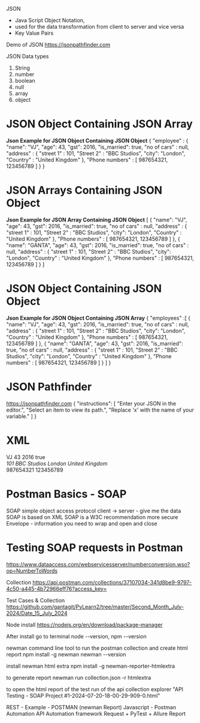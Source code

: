 JSON
- Java Script Object Notation, 
- used for the data transformation from client to server and vice versa
- Key Value Pairs

Demo of JSON
https://jsonpathfinder.com

JSON Data types
1) String
2) number
3) boolean 
4) null
5) array
6) object

# JSON Object Containing JSON Array
**Json Example for JSON Object Containing JSON Object**
    {
        "employee" : {
        "name": "VJ",
        "age": 43,
        "gst": 2016,
        "is_married": true,
        "no of cars" : null,
        "address" : {
            "street 1" : 101,
            "Street 2" : "BBC Studios",
            "city": "London",
            "Country" : "United Kingdom"
            },
        "Phone numbers" : [
            987654321,
            123456789
            ]
        }
    }

# JSON Arrays Containing JSON Object
**Json Example for JSON Array Containing JSON Object**
[
        {
        "name": "VJ",
        "age": 43,
        "gst": 2016,
        "is_married": true,
        "no of cars" : null,
        "address" : {
            "street 1" : 101,
            "Street 2" : "BBC Studios",
            "city": "London",
            "Country" : "United Kingdom"
            },
        "Phone numbers" : [
            987654321,
            123456789
            ]
        },
        {
        "name": "GANTA",
        "age": 43,
        "gst": 2016,
        "is_married": true,
        "no of cars" : null,
        "address" : {
            "street 1" : 101,
            "Street 2" : "BBC Studios",
            "city": "London",
            "Country" : "United Kingdom"
            },
        "Phone numbers" : [
            987654321,
            123456789
            ]
        }
]

# JSON Object Containing JSON Object
**Json Example for JSON Object Containing JSON Array**
{
    "employees" :[
        {
        "name": "VJ",
        "age": 43,
        "gst": 2016,
        "is_married": true,
        "no of cars" : null,
        "address" : {
            "street 1" : 101,
            "Street 2" : "BBC Studios",
            "city": "London",
            "Country" : "United Kingdom"
            },
        "Phone numbers" : [
            987654321,
            123456789
            ]
        },
        {
        "name": "GANTA",
        "age": 43,
        "gst": 2016,
        "is_married": true,
        "no of cars" : null,
        "address" : {
            "street 1" : 101,
            "Street 2" : "BBC Studios",
            "city": "London",
            "Country" : "United Kingdom"
            },
        "Phone numbers" : [
            987654321,
            123456789
            ]
        }
    ]
}

# JSON Pathfinder
https://jsonpathfinder.com
{
  "instructions": [
    "Enter your JSON in the editor.",
    "Select an item to view its path.",
    "Replace 'x' with the name of your variable."
  ]
}

# XML
<?xml version="1.0" encoding="UTF-8" ?>
 <root>
     <employee>
         <name>VJ</name>
         <age>43</age>
         <gst>2016</gst>
         <is_married>true</is_married>
         <no of cars></no of cars>
         <address>
             <street 1>101</street 1>
             <Street 2>BBC Studios</Street 2>
             <city>London</city>
             <Country>United Kingdom</Country>
         </address>
         <Phone numbers>987654321</Phone numbers>
         <Phone numbers>123456789</Phone numbers>
     </employee>
 </root>


# Postman Basics - SOAP
SOAP
simple object access protocol
client -> server - give me the data
SOAP is based on XML
SOAP is a W3C recommendation
more secure
Envelope - information you need to wrap and open and close

# Testing SOAP requests in Postman
https://www.dataaccess.com/webservicesserver/numberconversion.wso?op=NumberToWords

Collection
https://api.postman.com/collections/37107034-341d8be9-9797-4c50-a445-4b72966eff76?access_key=

Test Cases & Collection
https://github.com/gantagit/PyLearn2/tree/master/Second_Month_July-2024/Date_15_July_2024

Node install
https://nodejs.org/en/download/package-manager

After install
go to terminal node --version, npm --version

newman command line tool to run the postman collection and create html report
npm install -g newman
newman --version

install newman html extra 
npm install -g newman-reporter-htmlextra

to generate report 
newman run collection.json -r htmlextra

to open the html report of the test run of the api collection
explorer "API Testing - SOAP Project #1-2024-07-20-18-00-29-909-0.html"





REST - Example - POSTMAN (newman Report)
Javascript - Postman Automation
API Automation framework Request + PyTest + Allure Report

